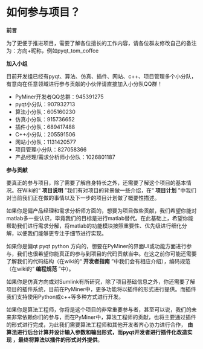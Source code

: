 # 如何参与项目？



**前言**

为了更便于推进项目，需要了解各位擅长的工作内容，请各位群友修改自己的备注为：方向+昵称，例如pyqt_tom_coffce

**加入小组**

目前开发组已经有pyqt、算法、仿真、插件、网站、c++、项目管理多个小分队，有意向在任意领域进行参与贡献的小伙伴请直接加入小分队QQ群！

*   PyMiner开发者QQ总群：945391275
*   pyqt小分队：907932713
*   算法小分队：605160230
*   仿真小分队：915736652
*   插件小分队：689417488
*   C++小分队：205591506
*   网站小分队：1131420577
*   项目管理小分队：827058366
*   产品经理/需求分析师小分队：1026801187

**参与贡献**

要真正的参与项目，除了需要了解自身特长之外，还需要了解这个项目的基本情况。在Wiki的“ **项目说明** ”我们有对项目的背景做一些介绍，在“ **项目计划** ”中我们对当前我们正在做的事情以及下一步的项目计划做了概要性描述。

如果你是偏产品经理和需求分析师方面的，想要为项目做些贡献，我们希望你能对matlab多一些认识，毕竟我们的目标是进行matlab替代。在此基础上，希望你能帮助我们进行需求分解，将matlab的功能模块按照重要性、优先级进行细化分解，以便我们能够更专注于细节进行实现。

如果你是偏qt pyqt python 方向的，想要在PyMiner的界面UI或功能方面进行参与，我们也很希望你能真正的参与到项目的代码贡献当中。在这之前你可能还需要了解我们的代码结构（在wiki的“ **开发者指南** ”中我们会有相应介绍），编码规范（在wiki的“ **编程规范** ”中）。

如果你是仿真方向或对Sumlink有所研究，除了项目基础信息之外，你还需要了解项目的插件系统，目前在PyMiner中，更多功能将以插件的形式进行提供。而插件我们支持使用Python或c++等多种方式进行开发。

如果你是算法工程师，你将是这个项目的非常重要参与者，甚至可以说，我们的未来非常依赖你们的参与，而在PyMiner中，算法工程师的贡献，也将主要通过插件的形式进行完成，为此我们需要算法工程师和其他开发者齐心协力进行合作， **由算法进行后台计算并设计输入参数和输出形式，而pyqt开发者进行插件化改造实现 ，最终将算法以插件的形式对外提供**。